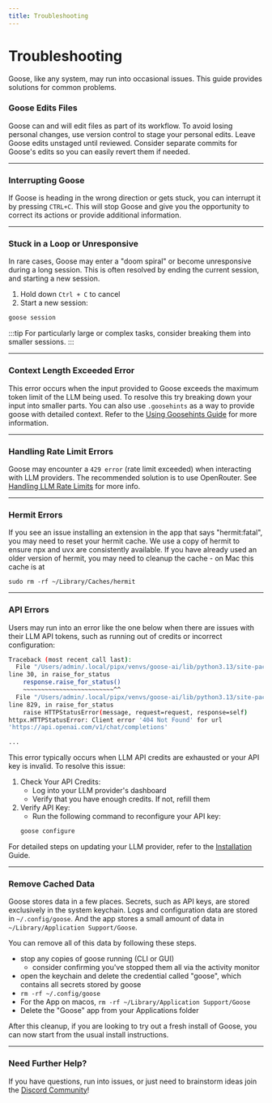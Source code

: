 ```yaml
---
title: Troubleshooting
---
```


# Troubleshooting
Goose, like any system, may run into occasional issues. This guide provides solutions for common problems.

### Goose Edits Files
Goose can and will edit files as part of its workflow. To avoid losing personal changes, use version control to stage your personal edits. Leave Goose edits unstaged until reviewed. Consider separate commits for Goose's edits so you can easily revert them if needed.

---

### Interrupting Goose
If Goose is heading in the wrong direction or gets stuck, you can interrupt it by pressing `CTRL+C`. This will stop Goose and give you the opportunity to correct its actions or provide additional information.

---

### Stuck in a Loop or Unresponsive
In rare cases, Goose may enter a "doom spiral" or become unresponsive during a long session. This is often resolved by ending the current session, and starting a new session.

1. Hold down `Ctrl + C` to cancel
2. Start a new session:
  ```sh
  goose session
  ```
:::tip
For particularly large or complex tasks, consider breaking them into smaller sessions.
:::

---
### Context Length Exceeded Error

This error occurs when the input provided to Goose exceeds the maximum token limit of the LLM being used. To resolve this try breaking down your input into smaller parts. You can also use `.goosehints` as a way to provide goose with detailed context. Refer to the [Using Goosehints Guide][goosehints] for more information.

---

### Handling Rate Limit Errors
Goose may encounter a `429 error` (rate limit exceeded) when interacting with LLM providers. The recommended solution is to use OpenRouter. See [Handling LLM Rate Limits][handling-rate-limits] for more info.

---

### Hermit Errors

If you see an issue installing an extension in the app that says "hermit:fatal", you may need to reset your hermit cache. We use
a copy of hermit to ensure npx and uvx are consistently available. If you have already used an older version of hermit, you may
need to cleanup the cache - on Mac this cache is at

```
sudo rm -rf ~/Library/Caches/hermit
```

---

### API Errors

Users may run into an error like the one below when there are issues with their LLM API tokens, such as running out of credits or incorrect configuration:

```sh
Traceback (most recent call last):
  File "/Users/admin/.local/pipx/venvs/goose-ai/lib/python3.13/site-packages/exchange/providers/utils.py",
line 30, in raise_for_status
    response.raise_for_status()
    ~~~~~~~~~~~~~~~~~~~~~~~~~^^
  File "/Users/admin/.local/pipx/venvs/goose-ai/lib/python3.13/site-packages/httpx/_models.py",
line 829, in raise_for_status
    raise HTTPStatusError(message, request=request, response=self)
httpx.HTTPStatusError: Client error '404 Not Found' for url
'https://api.openai.com/v1/chat/completions'

...
```
This error typically occurs when LLM API credits are exhausted or your API key is invalid. To resolve this issue:

1. Check Your API Credits:
    - Log into your LLM provider's dashboard
    - Verify that you have enough credits. If not, refill them
2. Verify API Key:
    - Run the following command to reconfigure your API key:
    ```sh
    goose configure
    ```
For detailed steps on updating your LLM provider, refer to the [Installation][installation] Guide.

---

### Remove Cached Data

Goose stores data in a few places. Secrets, such as API keys, are stored exclusively in the system keychain.
Logs and configuration data are stored in `~/.config/goose`. And the app stores a small amount of data in
`~/Library/Application Support/Goose`.

You can remove all of this data by following these steps.

* stop any copies of goose running (CLI or GUI)
  * consider confirming you've stopped them all via the activity monitor
* open the keychain and delete the credential called "goose", which contains all secrets stored by goose
* `rm -rf ~/.config/goose`
* For the App on macos, `rm -rf ~/Library/Application Support/Goose`
* Delete the "Goose" app from your Applications folder

After this cleanup, if you are looking to try out a fresh install of Goose, you can now start from the usual
install instructions.

---

### Need Further Help? 
If you have questions, run into issues, or just need to brainstorm ideas join the [Discord Community][discord]!



[handling-rate-limits]: /docs/guides/handling-llm-rate-limits-with-goose
[installation]: /docs/getting-started/installation
[discord]: https://discord.gg/block-opensource
[goosehints]: /docs/guides/using-goosehints
